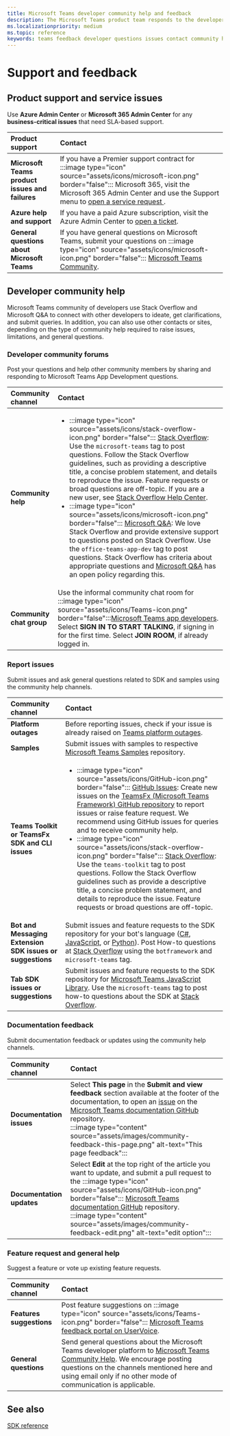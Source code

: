 ```yaml
---
title: Microsoft Teams developer community help and feedback
description: The Microsoft Teams product team responds to the developer community across various feedback and support channels.
ms.localizationpriority: medium
ms.topic: reference
keywords: teams feedback developer questions issues contact community help request bugs contributions community discussions support
---
```


# Support and feedback

## Product support and service issues

Use **Azure Admin Center** or **Microsoft 365 Admin Center** for any **business-critical issues** that need SLA-based support.

| **Product support** | **Contact** |
|:------------|:------------|
| **Microsoft Teams product issues and failures** | If you have a Premier support contract for :::image type="icon" source="assets/icons/microsoft-icon.png" border="false"::: Microsoft 365, visit the Microsoft 365 Admin Center and use the Support menu to [open a service request ](https://admin.microsoft.com/). |
| **Azure help and support** | If you have a paid Azure subscription, visit the Azure Admin Center to [open a ticket](https://ms.portal.azure.com/#blade/Microsoft_Azure_Support/HelpAndSupportBlade/newsupportreq). |
| **General questions about Microsoft Teams** | If you have general questions on Microsoft Teams, submit your questions on :::image type="icon" source="assets/icons/microsoft-icon.png" border="false"::: [Microsoft Teams Community](https://answers.microsoft.com/en-us/msteams/forum).|

## Developer community help
Microsoft Teams community of developers use Stack Overflow and Microsoft Q&A to connect with other developers to ideate, get clarifications, and submit queries. In addition, you can also use other contacts or sites, depending on the type of community help required to raise issues, limitations, and general questions.

### Developer community forums

Post your questions and help other community members by sharing and responding to Microsoft Teams App Development questions.

| **Community channel**|   **Contact**  |
|:---------------------|:---------------|
|**Community help** | <ul> <li>:::image type="icon" source="assets/icons/stack-overflow-icon.png" border="false"::: [Stack Overflow](https://stackoverflow.com/questions/tagged/microsoft-teams): Use the `microsoft-teams` tag to post questions. Follow the Stack Overflow guidelines, such as providing a descriptive title, a concise problem statement, and details to reproduce the issue. Feature requests or broad questions are off-topic. If you are a new user, see [Stack Overflow Help Center](https://stackoverflow.com/help).</li>  <li>:::image type="icon" source="assets/icons/microsoft-icon.png" border="false"::: [Microsoft Q&A](/answers/topics/office-teams-app-dev.html): We love Stack Overflow and provide extensive support to questions posted on Stack Overflow. Use the `office-teams-app-dev` tag to post questions. Stack Overflow has criteria about appropriate questions and [Microsoft Q&A](/answers/topics/office-teams-app-dev.html) has an open policy regarding this. </li><ul> |
| **Community chat group** | Use the informal community chat room for :::image type="icon" source="assets/icons/Teams-icon.png" border="false":::[Microsoft Teams app developers](https://gitter.im/OfficeDev/MicrosoftTeamsAppDev). Select **SIGN IN TO START TALKING**, if signing in for the first time. Select **JOIN ROOM**, if already logged in. |


### Report issues

Submit issues and ask general questions related to SDK and samples using the community help channels.

| **Community channel** | **Contact** |
|:----------------------|:------------|
| **Platform outages** | Before reporting issues, check if your issue is already raised on [Teams platform outages](https://aka.ms/TeamsPlatform/Outages). |
| **Samples** | Submit issues with samples to respective  [Microsoft Teams Samples](https://github.com/OfficeDev/Microsoft-Teams-Samples) repository.|
|  **Teams Toolkit or TeamsFx SDK and CLI issues** | <ul><li> :::image type="icon" source="assets/icons/GitHub-icon.png" border="false":::  [GitHub Issues](https://github.com/OfficeDev/TeamsFx/issues): Create new issues on the [TeamsFx (Microsoft Teams Framework) GitHub repository](https://github.com/OfficeDev/TeamsFx) to report issues or raise feature request. We recommend using GitHub issues for queries and to receive community help. <li> :::image type="icon" source="assets/icons/stack-overflow-icon.png" border="false"::: [Stack Overflow](https://stackoverflow.com/questions/tagged/teams-toolkit): Use the `teams-toolkit` tag to post questions. Follow the Stack Overflow guidelines such as provide a descriptive title, a concise problem statement, and details to reproduce the issue. Feature requests or broad questions are off-topic. </li> </ul> |
| **Bot and Messaging Extension SDK issues or suggestions** | Submit issues and feature requests to the SDK repository for your bot's language ([C#](https://github.com/Microsoft/botbuilder-dotnet/), [JavaScript](https://github.com/Microsoft/botbuilder-js), or [Python](https://github.com/Microsoft/botbuilder-python)). Post How-to questions at [Stack Overflow](https://stackoverflow.com/questions/tagged/botframework%20microsoft-teams) using the `botframework` and `microsoft-teams` tag. |
| **Tab SDK issues or suggestions** | Submit issues and feature requests to the SDK repository for [Microsoft Teams JavaScript Library](https://github.com/OfficeDev/microsoft-teams-library-js/issues). Use the `microsoft-teams` tag to post how-to questions about the SDK at [Stack Overflow](https://stackoverflow.com/questions/tagged/microsoft-teams). |

  
### Documentation feedback

Submit documentation feedback or updates using the community help channels.

| **Community channel** | **Contact** |
|:--------------------------|:--------------------------|
| **Documentation issues** | Select **This page** in the **Submit and view feedback** section available at the footer of the documentation, to open an [issue](https://github.com/MicrosoftDocs/msteams-docs/issues) on the [Microsoft Teams documentation GitHub](https://github.com/MicrosoftDocs/msteams-docs) repository.<br/>:::image type="content" source="assets/images/community-feedback-this-page.png" alt-text="This page feedback":::|
|**Documentation updates**|Select **Edit** at the top right of the article you want to update, and submit a pull request to the :::image type="icon" source="assets/icons/GitHub-icon.png" border="false"::: [Microsoft Teams documentation GitHub](https://github.com/MicrosoftDocs/msteams-docs) repository. <br /> :::image type="content" source="assets/images/community-feedback-edit.png" alt-text="edit option":::|

### Feature request and general help

Suggest a feature or vote up existing feature requests.

| **Community channel** | **Contact** |
|:----------------------|:------------|
| **Features suggestions** | Post feature suggestions on :::image type="icon" source="assets/icons/Teams-icon.png" border="false"::: [Microsoft Teams feedback portal on UserVoice](https://microsoftteams.uservoice.com/forums/555103-public-preview/category/182881-developer-platform). |
| **General questions** | Send general questions about the Microsoft Teams developer platform to [Microsoft Teams Community Help](mailto:microsoftteamsdev@microsoft.com). We encourage posting questions on the channels mentioned here and using email only if no other mode of communication is applicable. |

## See also

[SDK reference](/javascript/api/overview/msteams-client?view=msteams-client-js-latest&preserve-view=true)
